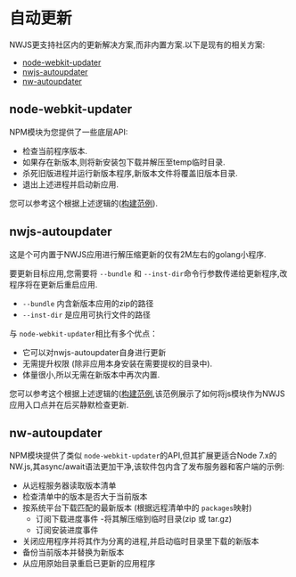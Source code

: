 # 自动更新

NWJS更支持社区内的更新解决方案,而非内置方案.以下是现有的相关方案:
- [node-webkit-updater](https://github.com/edjafarov/node-webkit-updater)
- [nwjs-autoupdater](https://github.com/oaleynik/nwjs-autoupdater)
- [nw-autoupdater](https://github.com/dsheiko/nw-autoupdater)

## node-webkit-updater

NPM模块为您提供了一些底层API:

- 检查当前程序版本.
- 如果存在新版本,则将新安装包下载并解压至temp临时目录.
- 杀死旧版进程并运行新版本程序,新版本文件将覆盖旧版本目录.
- 退出上述进程并启动新应用.

您可以参考这个根据上述逻辑的([构建范例](https://github.com/edjafarov/node-webkit-updater/blob/master/examples/basic.js)).      

## nwjs-autoupdater

这是个可内置于NWJS应用进行解压缩更新的仅有2M左右的golang小程序.

要更新目标应用,您需要将 `--bundle` 和 `--inst-dir`命令行参数传递给更新程序,改程序将在更新后重启应用.

- `--bundle` 内含新版本应用的zip的路径
- `--inst-dir` 是应用可执行文件的路径

与 `node-webkit-updater`相比有多个优点：

- 它可以对nwjs-autoupdater自身进行更新
- 无需提升权限 (除非应用本身安装在需要提权的目录中).
- 体量很小,所以无需在新版本中再次内置.

您可以参考这个根据上述逻辑的([构建范例](https://github.com/oaleynik/nwjs-autoupdater/blob/master/examples/index.js),该范例展示了如何将js模块作为NWJS应用入口点并在后买静默检查更新.

## nw-autoupdater

NPM模块提供了类似 `node-webkit-updater`的API,但其扩展更适合Node 7.x的NW.js,其async/await语法更加干净,该软件包内含了发布服务器和客户端的示例:

- 从远程服务器读取版本清单
- 检查清单中的版本是否大于当前版本
- 按系统平台下载匹配的最新版本 (根据远程清单中的 `packages`映射)
  - 订阅下载进度事件
-将其解压缩到临时目录(zip 或 tar.gz)
  - 订阅安装进度事件
- 关闭应用程序并将其作为分离的进程,并启动临时目录里下载的新版本
- 备份当前版本并替换为新版本
- 从应用原始目录重启已更新的应用程序